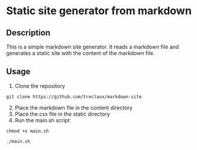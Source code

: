 # Static site generator from markdown

## Description

This is a simple markdown site generator. It reads a markdown file and generates a static site with the content of the markdown file.

## Usage

1. Clone the repository
```
git clone https://github.com/troclaux/markdown-site
```
2. Place the markdown file in the content directory
3. Place the css file in the static directory
4. Run the main.sh script
```
chmod +x main.sh
```
```
./main.sh
```
